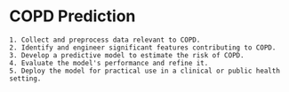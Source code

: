 
# COPD Prediction


    1. Collect and preprocess data relevant to COPD.
    2. Identify and engineer significant features contributing to COPD.
    3. Develop a predictive model to estimate the risk of COPD.
    4. Evaluate the model's performance and refine it.
    5. Deploy the model for practical use in a clinical or public health setting.



